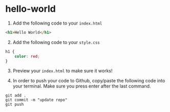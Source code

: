# hello-world

1. Add the following code to your `index.html`

```html
<h1>Hello World</h1>
```

2. Add the following code to your `style.css`
```css
h1 {
    color: red;
}
```


3. Preview your `index.html` to make sure it works!

4. In order to push your code to Github, copy/paste the following code into your terminal. Make sure you press enter after the last command.

```
git add .
git commit -m "update repo"
git push
```